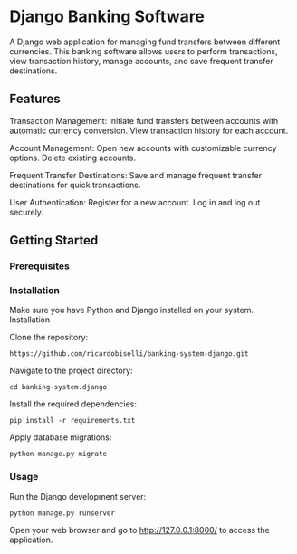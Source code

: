 # Django Banking Software

A Django web application for managing fund transfers between different currencies. This banking software allows users to perform transactions, view transaction history, manage accounts, and save frequent transfer destinations.

## Features

Transaction Management:
Initiate fund transfers between accounts with automatic currency conversion.
View transaction history for each account.

Account Management:
Open new accounts with customizable currency options.
Delete existing accounts.

Frequent Transfer Destinations:
Save and manage frequent transfer destinations for quick transactions.

User Authentication:
Register for a new account.
Log in and log out securely.

## Getting Started

### Prerequisites

### Installation

Make sure you have Python and Django installed on your system.
Installation

Clone the repository:

    https://github.com/ricardobiselli/banking-system-django.git

Navigate to the project directory:

    cd banking-system.django

Install the required dependencies:

    pip install -r requirements.txt

Apply database migrations:

    python manage.py migrate

### Usage

Run the Django development server:

    python manage.py runserver

Open your web browser and go to http://127.0.0.1:8000/ to access the application.

    
